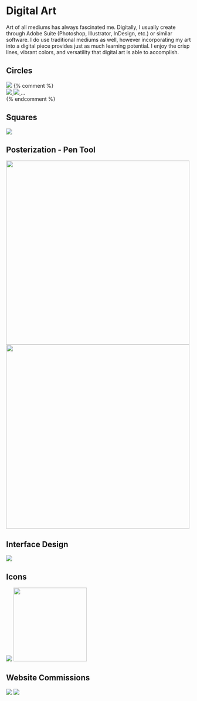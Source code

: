 # Digital Art

Art of all mediums has always fascinated me. Digitally, I usually create through Adobe Suite (Photoshop, Illustrator, InDesign, etc.) or similar software. I do use traditional mediums as well, however incorporating my art into a digital piece provides just as much learning potential. I enjoy the crisp lines, vibrant colors, and versatility that digital art is able to accomplish.


## Circles
<img src="assets/img/Circles.png">
{% comment %}
<div id="lightgallery">
  <a href="assets/img/Circles.png">
      <img src="assets/img/Circles.png" />
  </a>
  <a href="assets/img/Squares.png">
      <img src="assets/img/Squares.png" />
  </a>
  ...
</div>
<script type="text/javascript">
    $(document).ready(function() {
        $("#lightgallery").lightGallery(); 
    });
</script>
{% endcomment %}

## Squares
<img src="assets/img/Squares.png">

## Posterization - Pen Tool
<img src="assets/img/HarryPotterPosterized.png" height="500"> <img src="assets/img/HarryPotterPenTool.png" height="500">

## Interface Design
<img src="assets/img/All Mockups.png">

## Icons
<img src="assets/img/DatabaseSecurityPresentation.png">
<img src="assets/img/Logo.png" width="200">

## Website Commissions
<img src="assets/img/HolyBibleLogo_Blue.png">
<img src="assets/img/HolyBibleLogo_Green.png">

